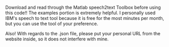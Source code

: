Download and read through the Matlab speech2text Toolbox before using this code!! The examples portion is extremely helpful. I personally used
IBM's speech to text tool because it is free for the most minutes per month, but you can use the tool of your preference. 

Also! With regards to the .json file, please put your personal URL from the website inside, so it does not interfere with mine.
